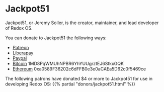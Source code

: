 # Jackpot51

Jackpot51, or Jeremy Soller, is the creator, maintainer, and lead developer of Redox OS.

You can donate to Jackpot51 the following ways:

- [Patreon](https://www.patreon.com/redox_os)
- [Liberapay](https://liberapay.com/redox_os)
- [Paypal](https://www.paypal.me/redoxos)
- [Bitcoin](bitcoin:1MD8PqWMUhNPBR6YhYUUgrztEJ6StkxGQK) 1MD8PqWMUhNPBR6YhYUUgrztEJ6StkxGQK
- [Ethereum](ethereum:0xa0589F36202c6dFFB0e3e0aCAEa5D62c0f5469ce) 0xa0589F36202c6dFFB0e3e0aCAEa5D62c0f5469ce

The following patrons have donated $4 or more to Jackpot51 for use in developing Redox OS:
{{% partial "donors/jackpot51.html" %}}

